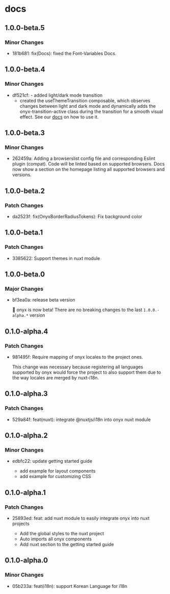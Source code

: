 # docs

## 1.0.0-beta.5

### Minor Changes

- 181b681: fix(Docs): fixed the Font-Variables Docs.

## 1.0.0-beta.4

### Minor Changes

- df521cf: - added light/dark mode transition
  - created the useThemeTransition composable, which observes changes between light and dark mode and dynamically adds the onyx-transition-active class during the transition for a smooth visual effect. See our [docs](https://onyx.schwarz/development/typography.html) on how to use it.

## 1.0.0-beta.3

### Minor Changes

- 262459a: Adding a browserslist config file and corresponding Eslint plugin (compat). Code will be linted based on supported browsers. Docs now show a section on the homepage listing all supported browsers and versions.

## 1.0.0-beta.2

### Patch Changes

- da2523f: fix(OnyxBorderRadiusTokens): Fix background color

## 1.0.0-beta.1

### Patch Changes

- 3385622: Support themes in nuxt module

## 1.0.0-beta.0

### Major Changes

- bf3ea0a: release beta version

  🎉 onyx is now beta! There are no breaking changes to the last `1.0.0.-alpha.*` version

## 0.1.0-alpha.4

### Patch Changes

- 981495f: Require mapping of onyx locales to the project ones.

  This change was necessary because registering all languages supported by onyx would force the project to also support them due to the way locales are merged by nuxt-i18n.

## 0.1.0-alpha.3

### Patch Changes

- 529a84f: feat(nuxt): integrate @nuxtjs/i18n into onyx nuxt module

## 0.1.0-alpha.2

### Minor Changes

- edbfc22: update getting started guide

  - add example for layout components
  - add example for customizing CSS

## 0.1.0-alpha.1

### Patch Changes

- 25893ed: feat: add nuxt module to easily integrate onyx into nuxt projects

  - Add the global styles to the nuxt project
  - Auto imports all onyx components
  - Add nuxt section to the getting started guide

## 0.1.0-alpha.0

### Minor Changes

- 05b233a: feat(i18n): support Korean Language for i18n
